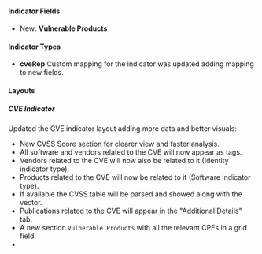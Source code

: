 
#### Indicator Fields

- New: **Vulnerable Products**

#### Indicator Types

- **cveRep**
Custom mapping for the indicator was updated adding mapping to new fields.

#### Layouts

##### CVE Indicator
Updated the CVE indicator layout adding more data and better visuals:

- New CVSS Score section for clearer view and faster analysis.
- All software and vendors related to the CVE will now appear as tags.
- Vendors related to the CVE will now also be related to it (Identity indicator type).
- Products related to the CVE will now be related to it (Software indicator type).
- If available the CVSS table will be parsed and showed along with the vector.
- Publications related to the CVE will appear in the "Additional Details" tab.
- A new section `Vulnerable Products` with all the relevant CPEs in a grid field.
- 
